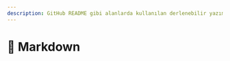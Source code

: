 ```yaml
---
description: GitHub README gibi alanlarda kullanılan derlenebilir yazım formatıdır
---
```


# 📑 Markdown


